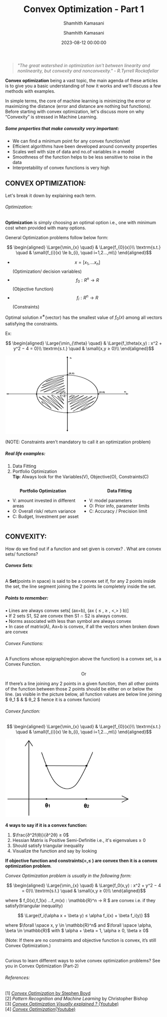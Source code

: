 ﻿---
title: Convex Optimization - Part 1
subtitle: Shamhith Kamasani
date: 2023-08-12 00:00:00
description: 
featured_image: '/images/demo/demo-square.webp'
author: Shamhith Kamasani
categories: optimization
---

> <cite>"The great watershed in optimization isn't between linearity and nonlinearity, but  convexity and nonconvexity." - R.Tyrrell Rockafellar</cite>

**Convex optimization** being a vast topic, the main agenda of these articles is to give you a basic understanding of how it works and we’ll discuss a few methods with examples.

In simple terms, the core of machine learning is minimizing the error or maximizing the distance (error and distance are nothing but functions). Before starting with convex optimization, let's discuss more on why “Convexity” is stressed in Machine Learning.

##### Some properties that make convexity very important:

- We can find a minimum point for any convex function/set  
- Efficient algorithms have been developed around convexity properties  
- Scales well with size of data and no.of variables in a model
- Smoothness of the function helps to be less sensitive to noise in the data  
- Interpretability of convex functions is very high

## **CONVEX OPTIMIZATION:**

Let's break it down by explaining each term.

###### Optimization:

**Optimization** is simply choosing an optimal option i.e., one with minimum cost when provided with many options.

General Optimization problems follow below form:  

$$
\begin{aligned}
    \Large{\min_{x} \quad} & \Large{f_{0}(x)}\\
    \textrm{s.t.} \quad & \small{f_{i}(x) \le b_{i}, \quad i=1,2...,m\\}
\end{aligned}$$

- $$ x = [x_1,...x_n] $$(Optimization/ decision variables)  
- $$ f_0 : R^n → R$$ (Objective function)  
- $$ f_i : R^n → R$$ (Constraints)

Optimal solution $x^∗$(vector) has the smallest value of $f_0(x)$ among all vectors satisfying the constraints.

Ex:

$$
\begin{aligned}
    \Large{\min_{\theta} \quad} & \Large{f_\theta(x,y) : x^2 + y^2 − 4 = 0}\\
    \textrm{s.t.} \quad & \small{x,y ≥ 0}\\
\end{aligned}$$

<img src="/images/Posts/Convex_Optimization_1/circle.jpeg" width="400" height="250">

(NOTE: Constraints aren’t mandatory to call it an optimization problem)  

##### Real life examples:

1. Data Fitting
2. Portfolio Optimization<br>
**Tip**: Always look for the Variables(V), Objective(O), Constraints(C)

<div style="display: inline-block; width: 48%; vertical-align: top;">
  <p style="text-align: center;"><strong>Portfolio Optimization</strong></p>
  <ul style="text-align: left;">
    <li>V: amount invested in different areas</li>
    <li>O: Overall risk/ return variance</li>
    <li>C: Budget, Investment per asset</li>
  </ul>
</div>
<div style="display: inline-block; width: 48%; vertical-align: top;">
  <p style="text-align: center;"><strong>Data Fitting</strong></p>
  <ul style="text-align: left;">
    <li>V: model parameters</li>
    <li>O: Prior info, parameter limits</li>
    <li>C: Accuracy / Precision limit</li>
  </ul>
</div>

## CONVEXITY:

How do we find out if a function and set given is convex? . What are convex sets/ functions?

###### **Convex Sets**:
A **Set**(points in space) is said to be a convex set if, for any 2 points inside the set, the line segment joining the 2 points lie completely inside the set.


##### Points to remember:

• Lines are always convex sets[ (ax=b), (ax { ≤ , ≥ , <,> } b)]  
• If 2 sets S1, S2 are convex then S1 ∩ S2 is    always convex.  
• Norms associated with less than symbol are always convex  
• In case of matrix(A), Ax=b is convex, if all the vectors when broken down are convex

###### Convex Functions:

A Functions whose epigraph(region above the function) is a convex set, is a Convex Function.

<center> Or </center>

If there’s a line joining any 2 points in a given function, then all other points of the function between those 2 points should be either on or below the line. (as visible in the picture below, all function values are below line joining $ θ_1 $ & $ θ_2 $ hence it is a convex funcion)

###### Convex function:

$$
\begin{aligned}
    \Large{\min_{x} \quad} & \Large{f_{0}(x)}\\
    \textrm{s.t.} \quad & \small{f_{i}(x) \le b_{i}, \quad i=1,2...,m\\}
\end{aligned}$$

<img src="/images/Posts/Convex_Optimization_1/parabola.jpeg" width="400" height="250">

**4 ways to say if it is a convex function:**
1. $\frac{∂^2f(θ)}{∂^2θ} ≥ 0$ 
2. Hessian Matrix is Positive Semi-Definitie i.e., it's eigenvalues $\ge$ 0
3. Should satisfy triangular inequality
4. Visualize the function and say by looking

**If objective function and constraints($=, \le$ ) are convex then it is a convex optimization problem**.

*Convex Optimization problem is usually in the following form:*

$$
\begin{aligned}
    \Large{\min_{x} \quad} & \Large{f_0(x,y) : x^2 + y^2 − 4 = 0}\\
    \textrm{s.t.} \quad & \small{x,y ≥ 0}\\
\end{aligned}$$

where $ f_0(x),f_1(x) ...f_m(x) : \mathbb{R}^n → R $ are convex i.e. if they satisfy(triangular inequality) 

$$
\Large{f_i(\alpha x + \beta y) ≤ \alpha f_i(x) + \beta f_i(y)}
$$ 

where $\forall \space x, y \in \mathbb{R}^n$ and $\forall \space \alpha, \beta \in \mathbb{R}$ with $ \alpha + \beta = 1, \alpha ≥ 0, \beta ≥ 0$  

(Note: If there are no constraints and objective function is convex, it’s still Convex Optimization.)

<br>
Curious to learn different ways to solve convex optimization problems? See you in Convex Optimization (Part-2)

<br>

###### References:  

[1] [*Convex Optimization* by Stephen Boyd](https://web.stanford.edu/~boyd/cvxbook/bv_cvxbook.pdf)  
[2] *Pattern Recognition and Machine Learning* by Christopher Bishop  
[3] [*Convex Optimization Visually explained ?* (Youtube) ](https://www.youtube.com/watch?v=AM6BY4btj-M&t=602s)  
[4] [*Convex Optimization*(Youtube)](https://www.youtube.com/watch?v=McLq1hEq3UY&list=PL3940DD956CDF0622)